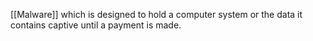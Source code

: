 [[Malware]] which is designed to hold a computer system or the data it contains captive until a payment is made.